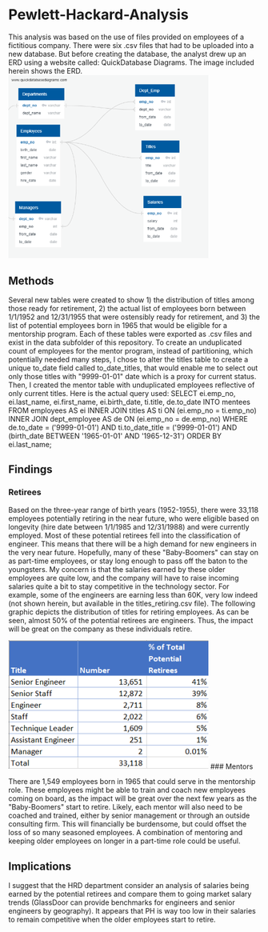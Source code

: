 # Pewlett-Hackard-Analysis
This analysis was based on the use of files provided on employees of a fictitious company.  There were six .csv files that had to be uploaded into a new database.  But before creating the database, the analyst drew up an ERD using a website called: QuickDatabase Diagrams.  The image included herein shows the ERD. 
<img src = "EmployeeDB.png" width = "400">

## Methods
Several new tables were created to show 1) the distribution of titles among those ready for retirement, 2) the actual list of employees born between 1/1/1952 and 12/31/1955 that were ostensibly ready for retirement, and 3) the list of potential employees born in 1965 that would be eligible for a mentorship program. Each of these tables were exported as .csv files and exist in the data subfolder of this repository.  To create an unduplicated count of employees for the mentor program, instead of partitioning, which potentially needed many steps, I chose to alter the titles table to create a unique to_date field called to_date_titles, that would enable me to select out only those titles with "9999-01-01" date which is a proxy for current status.  Then, I created the mentor table with unduplicated employees reflective of only current titles.  Here is the actual query used:
SELECT ei.emp_no,
	ei.last_name,
	ei.first_name,
	ei.birth_date,
	ti.title,
	de.to_date
INTO mentees
FROM employees AS ei
INNER JOIN titles AS ti
ON (ei.emp_no = ti.emp_no)
INNER JOIN dept_employee AS de
ON (ei.emp_no = de.emp_no)
WHERE de.to_date = ('9999-01-01')
AND ti.to_date_title = ('9999-01-01')
AND (birth_date BETWEEN '1965-01-01' AND '1965-12-31')
ORDER BY ei.last_name;

## Findings
### Retirees
Based on the three-year range of birth years (1952-1955), there were 33,118 employees potentially retiring in the near future, who were eligible based on longevity (hire date between 1/1/1985 and 12/31/1988) and were currently employed.  Most of these potential retirees fell into the classification of engineer.  This means that there will be a high demand for new engineers in the very near future.  Hopefully, many of these "Baby-Boomers" can stay on as part-time employees, or stay long enough to pass off the baton to the youngsters. My concern is that the salaries earned by these older employees are quite low, and the company will have to raise incoming salaries quite a bit to stay competitive in the technology sector.  For example, some of the engineers are earning less than 60K, very low indeed (not shown herein, but available in the titles_retiring.csv file).  The following graphic depicts the distribution of titles for retiring employees. As can be seen, almost 50% of the potential retirees are engineers. Thus, the impact will be great on the company as these individuals retire.

<img src = "Count of Retiring by Title.png" width = "400">
### Mentors

There are 1,549 employees born in 1965 that could serve in the mentorship role. These employees might be able to train and coach new employees coming on board, as the impact will be great over the next few years as the "Baby-Boomers" start to retire.  Likely, each mentor will also need to be coached and trained, either by senior management or through an outside consulting firm.  This will financially be burdensome, but could offset the loss of so many seasoned employees.  A combination of mentoring and keeping older employees on longer in a part-time role could be useful.

## Implications
I suggest that the HRD department consider an analysis of salaries being earned by the potential retirees and compare them to going market salary trends (GlassDoor can provide benchmarks for engineers and senior engineers by geography).  It appears that PH is way too low in their salaries to remain competitive when the older employees start to retire.

